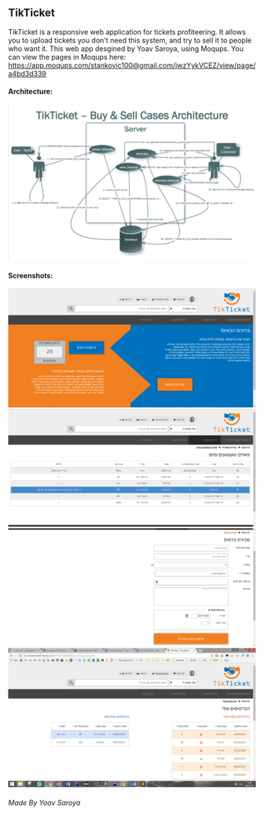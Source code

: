 ## TikTicket
TikTicket is a responsive web application for tickets profiteering.
It allows you to upload tickets you don't need this system, and try to sell it to people who want it.
This web app desgined by Yoav Saroya, using Moqups.
You can view the pages in Moqups here: https://app.moqups.com/stankovic100@gmail.com/jwzYykVCEZ/view/page/a4bd3d339

#### Architecture:
![5](/Screenshots/5.png)

#### Screenshots:
![1](/Screenshots/1.png)
![2](/Screenshots/2.png)
![3](/Screenshots/3.png)
![4](/Screenshots/4.png)
###### Made By Yoav Saroya